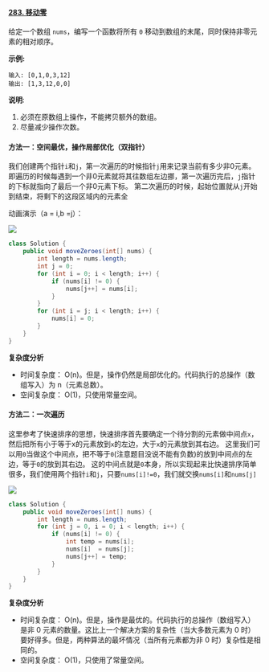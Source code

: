 #### [283. 移动零](https://leetcode-cn.com/problems/move-zeroes/)



给定一个数组 `nums`，编写一个函数将所有 `0` 移动到数组的末尾，同时保持非零元素的相对顺序。

**示例:**

```
输入: [0,1,0,3,12]
输出: [1,3,12,0,0]
```

**说明**:

1. 必须在原数组上操作，不能拷贝额外的数组。
2. 尽量减少操作次数。

#### 方法一：空间最优，操作局部优化（双指针）

我们创建两个指针`i`和`j`，第一次遍历的时候指针`j`用来记录当前有多少非0元素。即遍历的时候每遇到一个非0元素就将其往数组左边挪，第一次遍历完后，`j`指针的下标就指向了最后一个非0元素下标。
第二次遍历的时候，起始位置就从`j`开始到结束，将剩下的这段区域内的元素全

动画演示（a = i,b =j）：

![](https://pic.leetcode-cn.com/9669b4ffb158eaeeee6f0cd66a70f24411575edab1ab8a037c4c9084b1c743f5-283_1.gif)

```java
class Solution {
    public void moveZeroes(int[] nums) {
        int length = nums.length;
        int j = 0;
        for (int i = 0; i < length; i++) {
            if (nums[i] != 0) {
                nums[j++] = nums[i];
            }
        }
        for (int i = j; i < length; i++) {
            nums[i] = 0;
        }
    }
}
```



**复杂度分析**

- 时间复杂度： O(n)。但是，操作仍然是局部优化的。代码执行的总操作（数组写入）为  n（元素总数）。
- 空间复杂度： O(1)，只使用常量空间。

#### 方法二：一次遍历

这里参考了快速排序的思想，快速排序首先要确定一个待分割的元素做中间点`x`，然后把所有小于等于x的元素放到`x`的左边，大于`x`的元素放到其右边。
这里我们可以用`0`当做这个中间点，把不等于`0`(注意题目没说不能有负数)的放到中间点的左边，等于`0`的放到其右边。
这的中间点就是`0`本身，所以实现起来比快速排序简单很多，我们使用两个指针`i`和`j`，只要`nums[i]!=0`，我们就交换`nums[i]`和`nums[j]`



![](https://pic.leetcode-cn.com/36d1ac5d689101cbf9947465e94753c626eab7fcb736ae2175f5d87ebc85fdf0-283_2.gif)



```java
class Solution {
    public void moveZeroes(int[] nums) {
        int length = nums.length;
        for (int j = 0, i = 0; i < length; i++) {
            if (nums[i] != 0) {
                int temp = nums[i];
                nums[i]  = nums[j];
                nums[j++] = temp;
            }
        }
    }
}
```

**复杂度分析**

- 时间复杂度： O(n)。但是，操作是最优的。代码执行的总操作（数组写入）是非 0 元素的数量。这比上一个解决方案的复杂性（当大多数元素为 0 时）要好得多。但是，两种算法的最坏情况（当所有元素都为非 0 时）复杂性是相同的。
- 空间复杂度： O(1)，只使用了常量空间。

